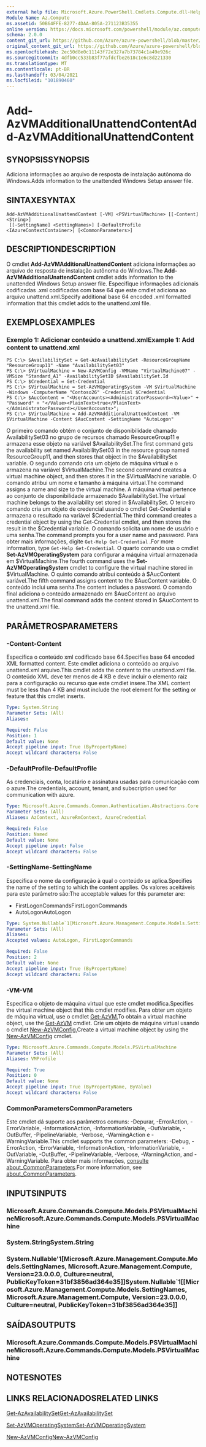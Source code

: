 ```yaml
---
external help file: Microsoft.Azure.PowerShell.Cmdlets.Compute.dll-Help.xml
Module Name: Az.Compute
ms.assetid: 50B64FFE-8277-4DAA-805A-271123B35355
online version: https://docs.microsoft.com/powershell/module/az.compute/add-azvmadditionalunattendcontent
schema: 2.0.0
content_git_url: https://github.com/Azure/azure-powershell/blob/master/src/Compute/Compute/help/Add-AzVMAdditionalUnattendContent.md
original_content_git_url: https://github.com/Azure/azure-powershell/blob/master/src/Compute/Compute/help/Add-AzVMAdditionalUnattendContent.md
ms.openlocfilehash: 2ec50d8e0c11143f72e327a7b73784c1a49e926c
ms.sourcegitcommit: 4dfb0cc533b83f77afdcfbe2618c1e6c8d221330
ms.translationtype: MT
ms.contentlocale: pt-BR
ms.lasthandoff: 03/04/2021
ms.locfileid: "101890460"
---
```

# <span data-ttu-id="5ff48-101">Add-AzVMAdditionalUnattendContent</span><span class="sxs-lookup"><span data-stu-id="5ff48-101">Add-AzVMAdditionalUnattendContent</span></span>

## <span data-ttu-id="5ff48-102">SYNOPSIS</span><span class="sxs-lookup"><span data-stu-id="5ff48-102">SYNOPSIS</span></span>
<span data-ttu-id="5ff48-103">Adiciona informações ao arquivo de resposta de instalação autônoma do Windows.</span><span class="sxs-lookup"><span data-stu-id="5ff48-103">Adds information to the unattended Windows Setup answer file.</span></span>

## <span data-ttu-id="5ff48-104">SINTAXE</span><span class="sxs-lookup"><span data-stu-id="5ff48-104">SYNTAX</span></span>

```
Add-AzVMAdditionalUnattendContent [-VM] <PSVirtualMachine> [[-Content] <String>]
 [[-SettingName] <SettingNames>] [-DefaultProfile <IAzureContextContainer>] [<CommonParameters>]
```

## <span data-ttu-id="5ff48-105">DESCRIPTION</span><span class="sxs-lookup"><span data-stu-id="5ff48-105">DESCRIPTION</span></span>
<span data-ttu-id="5ff48-106">O cmdlet **Add-AzVMAdditionalUnattendContent** adiciona informações ao arquivo de resposta de instalação autônoma do Windows.</span><span class="sxs-lookup"><span data-stu-id="5ff48-106">The **Add-AzVMAdditionalUnattendContent** cmdlet adds information to the unattended Windows Setup answer file.</span></span>
<span data-ttu-id="5ff48-107">Especifique informações adicionais codificadas .xml codificadas com base 64 que este cmdlet adiciona ao arquivo unattend.xml.</span><span class="sxs-lookup"><span data-stu-id="5ff48-107">Specify additional base 64 encoded .xml formatted information that this cmdlet adds to the unattend.xml file.</span></span>

## <span data-ttu-id="5ff48-108">EXEMPLOS</span><span class="sxs-lookup"><span data-stu-id="5ff48-108">EXAMPLES</span></span>

### <span data-ttu-id="5ff48-109">Exemplo 1: Adicionar conteúdo a unattend.xml</span><span class="sxs-lookup"><span data-stu-id="5ff48-109">Example 1: Add content to unattend.xml</span></span>
```
PS C:\> $AvailabilitySet = Get-AzAvailabilitySet -ResourceGroupName "ResourceGroup11" -Name "AvailabilitySet03"
PS C:\> $VirtualMachine = New-AzVMConfig -VMName "VirtualMachine07" -VMSize "Standard_A1" -AvailabilitySetID $AvailabilitySet.Id 
PS C:\> $Credential = Get-Credential
PS C:\> $VirtualMachine = Set-AzVMOperatingSystem -VM $VirtualMachine  -Windows -ComputerName "Contoso26" -Credential $Credential
PS C:\> $AucContent = "<UserAccounts><AdministratorPassword><Value>" + "Password" + "</Value><PlainText>true</PlainText></AdministratorPassword></UserAccounts>";
PS C:\> $VirtualMachine = Add-AzVMAdditionalUnattendContent -VM $VirtualMachine -Content $AucContent -SettingName "AutoLogon"
```

<span data-ttu-id="5ff48-110">O primeiro comando obtém o conjunto de disponibilidade chamado AvailabilitySet03 no grupo de recursos chamado ResourceGroup11 e armazena esse objeto na variável $AvailabilitySet.</span><span class="sxs-lookup"><span data-stu-id="5ff48-110">The first command gets the availability set named AvailabilitySet03 in the resource group named ResourceGroup11, and then stores that object in the $AvailabilitySet variable.</span></span>
<span data-ttu-id="5ff48-111">O segundo comando cria um objeto de máquina virtual e o armazena na variável $VirtualMachine.</span><span class="sxs-lookup"><span data-stu-id="5ff48-111">The second command creates a virtual machine object, and then stores it in the $VirtualMachine variable.</span></span>
<span data-ttu-id="5ff48-112">O comando atribui um nome e tamanho à máquina virtual.</span><span class="sxs-lookup"><span data-stu-id="5ff48-112">The command assigns a name and size to the virtual machine.</span></span>
<span data-ttu-id="5ff48-113">A máquina virtual pertence ao conjunto de disponibilidade armazenado $AvailabilitySet.</span><span class="sxs-lookup"><span data-stu-id="5ff48-113">The virtual machine belongs to the availability set stored in $AvailabilitySet.</span></span>
<span data-ttu-id="5ff48-114">O terceiro comando cria um objeto de credencial usando o cmdlet Get-Credential e armazena o resultado na variável $Credential.</span><span class="sxs-lookup"><span data-stu-id="5ff48-114">The third command creates a credential object by using the Get-Credential cmdlet, and then stores the result in the $Credential variable.</span></span>
<span data-ttu-id="5ff48-115">O comando solicita um nome de usuário e uma senha.</span><span class="sxs-lookup"><span data-stu-id="5ff48-115">The command prompts you for a user name and password.</span></span>
<span data-ttu-id="5ff48-116">Para obter mais informações, digite `Get-Help Get-Credential` .</span><span class="sxs-lookup"><span data-stu-id="5ff48-116">For more information, type `Get-Help Get-Credential`.</span></span>
<span data-ttu-id="5ff48-117">O quarto comando usa o cmdlet **Set-AzVMOperatingSystem** para configurar a máquina virtual armazenada em $VirtualMachine.</span><span class="sxs-lookup"><span data-stu-id="5ff48-117">The fourth command uses the **Set-AzVMOperatingSystem** cmdlet to configure the virtual machine stored in $VirtualMachine.</span></span>
<span data-ttu-id="5ff48-118">O quinto comando atribui conteúdo à $AucContent variável.</span><span class="sxs-lookup"><span data-stu-id="5ff48-118">The fifth command assigns content to the $AucContent variable.</span></span>
<span data-ttu-id="5ff48-119">O conteúdo inclui uma senha.</span><span class="sxs-lookup"><span data-stu-id="5ff48-119">The content includes a password.</span></span>
<span data-ttu-id="5ff48-120">O comando final adiciona o conteúdo armazenado em $AucContent ao arquivo unattend.xml.</span><span class="sxs-lookup"><span data-stu-id="5ff48-120">The final command adds the content stored in $AucContent to the unattend.xml file.</span></span>

## <span data-ttu-id="5ff48-121">PARÂMETROS</span><span class="sxs-lookup"><span data-stu-id="5ff48-121">PARAMETERS</span></span>

### <span data-ttu-id="5ff48-122">-Content</span><span class="sxs-lookup"><span data-stu-id="5ff48-122">-Content</span></span>
<span data-ttu-id="5ff48-123">Especifica o conteúdo xml codificado base 64.</span><span class="sxs-lookup"><span data-stu-id="5ff48-123">Specifies base 64 encoded XML formatted content.</span></span>
<span data-ttu-id="5ff48-124">Este cmdlet adiciona o conteúdo ao arquivo unattend.xml arquivo.</span><span class="sxs-lookup"><span data-stu-id="5ff48-124">This cmdlet adds the content to the unattend.xml file.</span></span>
<span data-ttu-id="5ff48-125">O conteúdo XML deve ter menos de 4 KB e deve incluir o elemento raiz para a configuração ou recurso que este cmdlet insere.</span><span class="sxs-lookup"><span data-stu-id="5ff48-125">The XML content must be less than 4 KB and must include the root element for the setting or feature that this cmdlet inserts.</span></span>

```yaml
Type: System.String
Parameter Sets: (All)
Aliases:

Required: False
Position: 1
Default value: None
Accept pipeline input: True (ByPropertyName)
Accept wildcard characters: False
```

### <span data-ttu-id="5ff48-126">-DefaultProfile</span><span class="sxs-lookup"><span data-stu-id="5ff48-126">-DefaultProfile</span></span>
<span data-ttu-id="5ff48-127">As credenciais, conta, locatário e assinatura usadas para comunicação com o azure.</span><span class="sxs-lookup"><span data-stu-id="5ff48-127">The credentials, account, tenant, and subscription used for communication with azure.</span></span>

```yaml
Type: Microsoft.Azure.Commands.Common.Authentication.Abstractions.Core.IAzureContextContainer
Parameter Sets: (All)
Aliases: AzContext, AzureRmContext, AzureCredential

Required: False
Position: Named
Default value: None
Accept pipeline input: False
Accept wildcard characters: False
```

### <span data-ttu-id="5ff48-128">-SettingName</span><span class="sxs-lookup"><span data-stu-id="5ff48-128">-SettingName</span></span>
<span data-ttu-id="5ff48-129">Especifica o nome da configuração à qual o conteúdo se aplica.</span><span class="sxs-lookup"><span data-stu-id="5ff48-129">Specifies the name of the setting to which the content applies.</span></span>
<span data-ttu-id="5ff48-130">Os valores aceitáveis para este parâmetro são:</span><span class="sxs-lookup"><span data-stu-id="5ff48-130">The acceptable values for this parameter are:</span></span>
- <span data-ttu-id="5ff48-131">FirstLogonCommands</span><span class="sxs-lookup"><span data-stu-id="5ff48-131">FirstLogonCommands</span></span>
- <span data-ttu-id="5ff48-132">AutoLogon</span><span class="sxs-lookup"><span data-stu-id="5ff48-132">AutoLogon</span></span>

```yaml
Type: System.Nullable`1[Microsoft.Azure.Management.Compute.Models.SettingNames]
Parameter Sets: (All)
Aliases:
Accepted values: AutoLogon, FirstLogonCommands

Required: False
Position: 2
Default value: None
Accept pipeline input: True (ByPropertyName)
Accept wildcard characters: False
```

### <span data-ttu-id="5ff48-133">-VM</span><span class="sxs-lookup"><span data-stu-id="5ff48-133">-VM</span></span>
<span data-ttu-id="5ff48-134">Especifica o objeto de máquina virtual que este cmdlet modifica.</span><span class="sxs-lookup"><span data-stu-id="5ff48-134">Specifies the virtual machine object that this cmdlet modifies.</span></span>
<span data-ttu-id="5ff48-135">Para obter um objeto de máquina virtual, use o cmdlet [Get-AzVM.](./Get-AzVM.md)</span><span class="sxs-lookup"><span data-stu-id="5ff48-135">To obtain a virtual machine object, use the [Get-AzVM](./Get-AzVM.md) cmdlet.</span></span>
<span data-ttu-id="5ff48-136">Crie um objeto de máquina virtual usando o cmdlet [New-AzVMConfig.](./New-AzVMConfig.md)</span><span class="sxs-lookup"><span data-stu-id="5ff48-136">Create a virtual machine object by using the [New-AzVMConfig](./New-AzVMConfig.md) cmdlet.</span></span>

```yaml
Type: Microsoft.Azure.Commands.Compute.Models.PSVirtualMachine
Parameter Sets: (All)
Aliases: VMProfile

Required: True
Position: 0
Default value: None
Accept pipeline input: True (ByPropertyName, ByValue)
Accept wildcard characters: False
```

### <span data-ttu-id="5ff48-137">CommonParameters</span><span class="sxs-lookup"><span data-stu-id="5ff48-137">CommonParameters</span></span>
<span data-ttu-id="5ff48-138">Este cmdlet dá suporte aos parâmetros comuns: -Depurar, -ErrorAction, -ErrorVariable, -InformationAction, -InformationVariable, -OutVariable, -OutBuffer, -PipelineVariable, -Verbose, -WarningAction e -WarningVariable.</span><span class="sxs-lookup"><span data-stu-id="5ff48-138">This cmdlet supports the common parameters: -Debug, -ErrorAction, -ErrorVariable, -InformationAction, -InformationVariable, -OutVariable, -OutBuffer, -PipelineVariable, -Verbose, -WarningAction, and -WarningVariable.</span></span> <span data-ttu-id="5ff48-139">Para obter mais informações, [consulte about_CommonParameters](http://go.microsoft.com/fwlink/?LinkID=113216).</span><span class="sxs-lookup"><span data-stu-id="5ff48-139">For more information, see [about_CommonParameters](http://go.microsoft.com/fwlink/?LinkID=113216).</span></span>

## <span data-ttu-id="5ff48-140">INPUTS</span><span class="sxs-lookup"><span data-stu-id="5ff48-140">INPUTS</span></span>

### <span data-ttu-id="5ff48-141">Microsoft.Azure.Commands.Compute.Models.PSVirtualMachine</span><span class="sxs-lookup"><span data-stu-id="5ff48-141">Microsoft.Azure.Commands.Compute.Models.PSVirtualMachine</span></span>

### <span data-ttu-id="5ff48-142">System.String</span><span class="sxs-lookup"><span data-stu-id="5ff48-142">System.String</span></span>

### <span data-ttu-id="5ff48-143">System.Nullable'1[Microsoft.Azure.Management.Compute.Models.SettingNames, Microsoft.Azure.Management.Compute, Version=23.0.0.0, Culture=neutral, PublicKeyToken=31bf3856ad364e35]]</span><span class="sxs-lookup"><span data-stu-id="5ff48-143">System.Nullable\`1[[Microsoft.Azure.Management.Compute.Models.SettingNames, Microsoft.Azure.Management.Compute, Version=23.0.0.0, Culture=neutral, PublicKeyToken=31bf3856ad364e35]]</span></span>

## <span data-ttu-id="5ff48-144">SAÍDAS</span><span class="sxs-lookup"><span data-stu-id="5ff48-144">OUTPUTS</span></span>

### <span data-ttu-id="5ff48-145">Microsoft.Azure.Commands.Compute.Models.PSVirtualMachine</span><span class="sxs-lookup"><span data-stu-id="5ff48-145">Microsoft.Azure.Commands.Compute.Models.PSVirtualMachine</span></span>

## <span data-ttu-id="5ff48-146">NOTES</span><span class="sxs-lookup"><span data-stu-id="5ff48-146">NOTES</span></span>

## <span data-ttu-id="5ff48-147">LINKS RELACIONADOS</span><span class="sxs-lookup"><span data-stu-id="5ff48-147">RELATED LINKS</span></span>

[<span data-ttu-id="5ff48-148">Get-AzAvailabilitySet</span><span class="sxs-lookup"><span data-stu-id="5ff48-148">Get-AzAvailabilitySet</span></span>](./Get-AzAvailabilitySet.md)

[<span data-ttu-id="5ff48-149">Set-AzVMOperatingSystem</span><span class="sxs-lookup"><span data-stu-id="5ff48-149">Set-AzVMOperatingSystem</span></span>](./Set-AzVMOperatingSystem.md)

[<span data-ttu-id="5ff48-150">New-AzVMConfig</span><span class="sxs-lookup"><span data-stu-id="5ff48-150">New-AzVMConfig</span></span>](./New-AzVMConfig.md)
